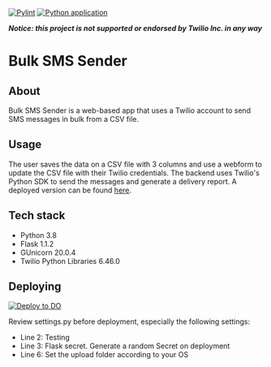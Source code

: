 [![Pylint](https://github.com/RAHB-REALTORS-Association/sms-sender/actions/workflows/pylint.yml/badge.svg?branch=master)](https://github.com/RAHB-REALTORS-Association/sms-sender/actions/workflows/pylint.yml) [![Python application](https://github.com/RAHB-REALTORS-Association/sms-sender/actions/workflows/python-app.yml/badge.svg?branch=master)](https://github.com/RAHB-REALTORS-Association/sms-sender/actions/workflows/python-app.yml)

***Notice: this project is not supported or endorsed by Twilio Inc. in any way***

# Bulk SMS Sender

## About
Bulk SMS Sender is a web-based app that uses a Twilio account to send SMS messages in bulk from a CSV file.

## Usage
The user saves the data on a CSV file with 3 columns and use a webform to update the CSV file with their Twilio credentials. The backend uses
Twilio's Python SDK to send the messages and generate a delivery report. A deployed version can be found [here](https://twilio-app-23959-bp79h.ondigitalocean.app).

## Tech stack
- Python 3.8
- Flask 1.1.2
- GUnicorn 20.0.4
- Twilio Python Libraries 6.46.0

## Deploying

[![Deploy to DO](https://www.deploytodo.com/do-btn-blue.svg)](https://cloud.digitalocean.com/apps/new?repo=https://github.com/RAHB-REALTORS-Association/sms-sender/tree/master)

Review settings.py before deployment, especially the following settings:
- Line 2: Testing
- Line 3: Flask secret. Generate a random Secret on deployment
- Line 6: Set the upload folder according to your OS
